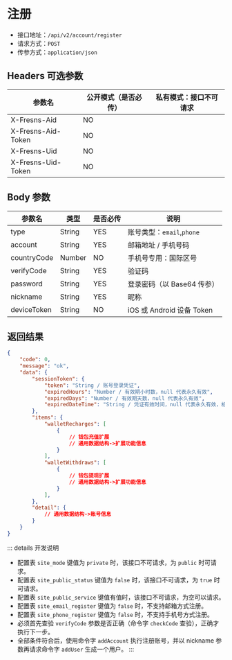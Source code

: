 # 注册

- 接口地址：`/api/v2/account/register`
- 请求方式：`POST`
- 传参方式：`application/json`

## Headers 可选参数

| 参数名 | 公开模式（是否必传） | 私有模式：接口不可请求 |
| --- | --- | --- |
| X-Fresns-Aid | NO |  |
| X-Fresns-Aid-Token | NO |  |
| X-Fresns-Uid | NO |  |
| X-Fresns-Uid-Token | NO |  |

## Body 参数

| 参数名 | 类型 | 是否必传 | 说明 |
| --- | --- | --- | --- |
| type | String | YES | 账号类型：`email`,`phone` |
| account | String | YES | 邮箱地址 / 手机号码 |
| countryCode | Number | NO | 手机号专用：国际区号 |
| verifyCode | String | YES | 验证码 |
| password | String | YES | 登录密码（以 Base64 传参） |
| nickname | String | YES | 昵称 |
| deviceToken | String | NO | iOS 或 Android 设备 Token |

## 返回结果

```json
{
    "code": 0,
    "message": "ok",
    "data": {
        "sessionToken": {
            "token": "String / 账号登录凭证",
            "expiredHours": "Number / 有效期小时数，null 代表永久有效",
            "expiredDays": "Number / 有效期天数，null 代表永久有效",
            "expiredDateTime": "String / 凭证有效时间，null 代表永久有效，格式为 Y-m-d H:i:s"
        },
        "items": {
            "walletRecharges": [
                {
                    // 钱包充值扩展
                    // 通用数据结构->扩展功能信息
                }
            ],
            "walletWithdraws": [
                {
                    // 钱包提现扩展
                    // 通用数据结构->扩展功能信息
                }
            ],
        },
        "detail": {
            // 通用数据结构->账号信息
        }
    }
}
```

::: details 开发说明
- 配置表 `site_mode` 键值为 `private` 时，该接口不可请求，为 `public` 时可请求。
- 配置表 `site_public_status` 键值为 `false` 时，该接口不可请求，为 `true` 时可请求。
- 配置表 `site_public_service` 键值有值时，该接口不可请求，为空可以请求。
- 配置表 `site_email_register` 键值为 `false` 时，不支持邮箱方式注册。
- 配置表 `site_phone_register` 键值为 `false` 时，不支持手机号方式注册。
- 必须首先查验 `verifyCode` 参数是否正确（命令字 `checkCode` 查验），正确才执行下一步。
- 全部条件符合后，使用命令字 `addAccount` 执行注册账号，并以 nickname 参数再请求命令字 `addUser` 生成一个用户。
:::